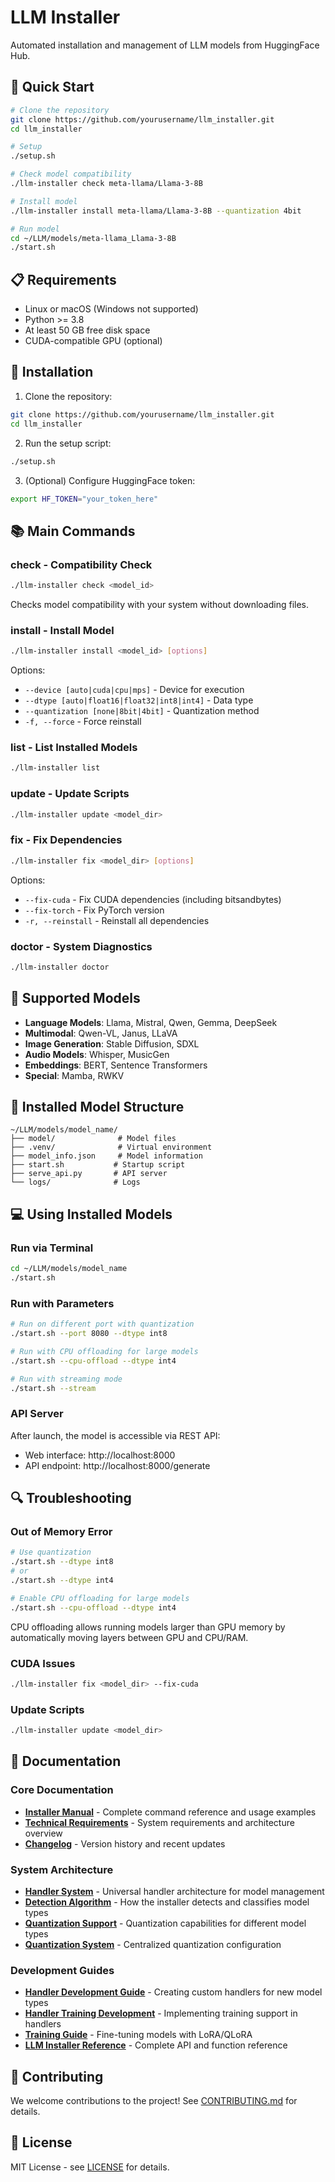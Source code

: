 # LLM Installer

Automated installation and management of LLM models from HuggingFace Hub.

## 🚀 Quick Start

```bash
# Clone the repository
git clone https://github.com/yourusername/llm_installer.git
cd llm_installer

# Setup
./setup.sh

# Check model compatibility
./llm-installer check meta-llama/Llama-3-8B

# Install model
./llm-installer install meta-llama/Llama-3-8B --quantization 4bit

# Run model
cd ~/LLM/models/meta-llama_Llama-3-8B
./start.sh
```

## 📋 Requirements

- Linux or macOS (Windows not supported)
- Python >= 3.8
- At least 50 GB free disk space
- CUDA-compatible GPU (optional)

## 🔧 Installation

1. Clone the repository:
```bash
git clone https://github.com/yourusername/llm_installer.git
cd llm_installer
```

2. Run the setup script:
```bash
./setup.sh
```

3. (Optional) Configure HuggingFace token:
```bash
export HF_TOKEN="your_token_here"
```

## 📚 Main Commands

### check - Compatibility Check
```bash
./llm-installer check <model_id>
```
Checks model compatibility with your system without downloading files.

### install - Install Model
```bash
./llm-installer install <model_id> [options]
```

Options:
- `--device [auto|cuda|cpu|mps]` - Device for execution
- `--dtype [auto|float16|float32|int8|int4]` - Data type
- `--quantization [none|8bit|4bit]` - Quantization method
- `-f, --force` - Force reinstall

### list - List Installed Models
```bash
./llm-installer list
```

### update - Update Scripts
```bash
./llm-installer update <model_dir>
```

### fix - Fix Dependencies
```bash
./llm-installer fix <model_dir> [options]
```

Options:
- `--fix-cuda` - Fix CUDA dependencies (including bitsandbytes)
- `--fix-torch` - Fix PyTorch version
- `-r, --reinstall` - Reinstall all dependencies

### doctor - System Diagnostics
```bash
./llm-installer doctor
```

## 🎯 Supported Models

- **Language Models**: Llama, Mistral, Qwen, Gemma, DeepSeek
- **Multimodal**: Qwen-VL, Janus, LLaVA
- **Image Generation**: Stable Diffusion, SDXL
- **Audio Models**: Whisper, MusicGen
- **Embeddings**: BERT, Sentence Transformers
- **Special**: Mamba, RWKV

## 📂 Installed Model Structure

```
~/LLM/models/model_name/
├── model/              # Model files
├── .venv/              # Virtual environment
├── model_info.json     # Model information
├── start.sh           # Startup script
├── serve_api.py       # API server
└── logs/              # Logs
```

## 💻 Using Installed Models

### Run via Terminal
```bash
cd ~/LLM/models/model_name
./start.sh
```

### Run with Parameters
```bash
# Run on different port with quantization
./start.sh --port 8080 --dtype int8

# Run with CPU offloading for large models
./start.sh --cpu-offload --dtype int4

# Run with streaming mode
./start.sh --stream
```

### API Server
After launch, the model is accessible via REST API:
- Web interface: http://localhost:8000
- API endpoint: http://localhost:8000/generate

## 🔍 Troubleshooting

### Out of Memory Error
```bash
# Use quantization
./start.sh --dtype int8
# or
./start.sh --dtype int4

# Enable CPU offloading for large models
./start.sh --cpu-offload --dtype int4
```

CPU offloading allows running models larger than GPU memory by automatically moving layers between GPU and CPU/RAM.

### CUDA Issues
```bash
./llm-installer fix <model_dir> --fix-cuda
```

### Update Scripts
```bash
./llm-installer update <model_dir>
```

## 📖 Documentation

### Core Documentation
- [**Installer Manual**](docs/installer-manual.md) - Complete command reference and usage examples
- [**Technical Requirements**](docs/TECHNICAL_REQUIREMENTS.md) - System requirements and architecture overview
- [**Changelog**](docs/CHANGELOG.md) - Version history and recent updates

### System Architecture
- [**Handler System**](docs/HANDLER_SYSTEM.md) - Universal handler architecture for model management
- [**Detection Algorithm**](docs/DETECTION_ALGORITHM.md) - How the installer detects and classifies model types
- [**Quantization Support**](docs/QUANTIZATION_SUPPORT.md) - Quantization capabilities for different model types
- [**Quantization System**](docs/quantization-system.md) - Centralized quantization configuration

### Development Guides
- [**Handler Development Guide**](docs/HANDLER_DEVELOPMENT_GUIDE.md) - Creating custom handlers for new model types
- [**Handler Training Development**](docs/handler-training-development.md) - Implementing training support in handlers
- [**Training Guide**](docs/training-guide.md) - Fine-tuning models with LoRA/QLoRA
- [**LLM Installer Reference**](docs/LLM_INSTALLER_REFERENCE.md) - Complete API and function reference

## 🤝 Contributing

We welcome contributions to the project! See [CONTRIBUTING.md](CONTRIBUTING.md) for details.

## 📄 License

MIT License - see [LICENSE](LICENSE) for details.